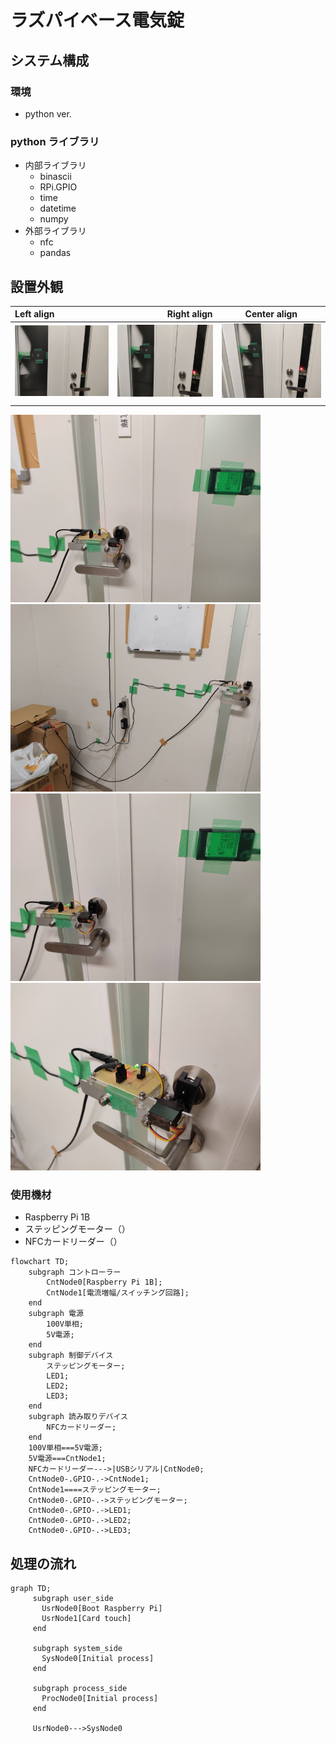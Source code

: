 

# ラズパイベース電気錠


## システム構成
### 環境
- python ver.
### python ライブラリ
- 内部ライブラリ
   - binascii
   - RPi.GPIO
   - time
   - datetime
   - numpy
- 外部ライブラリ
   - nfc
   - pandas


## 設置外観

| Left align | Right align | Center align |
|:-----------|------------:|:------------:|
|<img width="400" src="https://github.com/YUKI-SOKENDAI/SmartLock/blob/master/fig/IMG_20230221_215801.jpg">|<img width="400" src="https://github.com/YUKI-SOKENDAI/SmartLock/blob/master/fig/IMG_20230221_215803.jpg">|<img width="400" src="https://github.com/YUKI-SOKENDAI/SmartLock/blob/master/fig/IMG_20230221_215817.jpg">|
| | | |




<img width="400" src="https://github.com/YUKI-SOKENDAI/SmartLock/blob/master/fig/IMG_20230221_215901.jpg">
<img width="400" src="https://github.com/YUKI-SOKENDAI/SmartLock/blob/master/fig/IMG_20230221_215906.jpg">
<img width="400" src="https://github.com/YUKI-SOKENDAI/SmartLock/blob/master/fig/IMG_20230221_215914.jpg">
<img width="400" src="https://github.com/YUKI-SOKENDAI/SmartLock/blob/master/fig/IMG_20230221_215921.jpg">

### 使用機材
- Raspberry Pi 1B
- ステッピングモーター（）
- NFCカードリーダー（）

```mermaid
flowchart TD;
    subgraph コントローラー
        CntNode0[Raspberry Pi 1B];
        CntNode1[電流増幅/スイッチング回路];
    end
    subgraph 電源
        100V単相;
        5V電源;
    end
    subgraph 制御デバイス
        ステッピングモーター;
        LED1;
        LED2;
        LED3;
    end
    subgraph 読み取りデバイス
        NFCカードリーダー;
    end
    100V単相===5V電源;
    5V電源===CntNode1;
    NFCカードリーダー--->|USBシリアル|CntNode0;
    CntNode0-.GPIO-.->CntNode1;
    CntNode1====ステッピングモーター;
    CntNode0-.GPIO-.->ステッピングモーター;
    CntNode0-.GPIO-.->LED1;
    CntNode0-.GPIO-.->LED2;
    CntNode0-.GPIO-.->LED3;
```


## 処理の流れ
```mermaid
graph TD;
     subgraph user_side
       UsrNode0[Boot Raspberry Pi]
       UsrNode1[Card touch]
     end
     
     subgraph system_side
       SysNode0[Initial process]
     end
     
     subgraph process_side
       ProcNode0[Initial process]
     end
     
     UsrNode0--->SysNode0 
     
```
